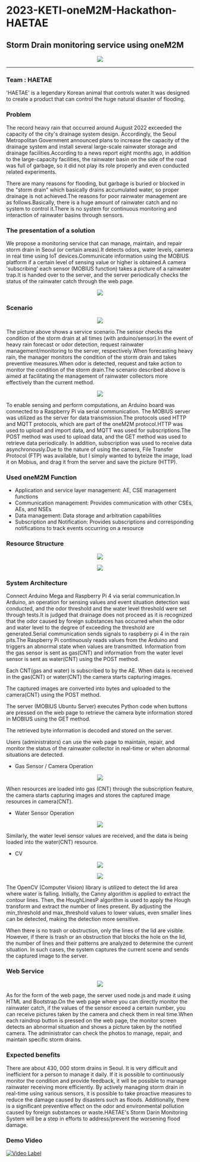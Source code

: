 # 2023-KETI-oneM2M-Hackathon-HAETAE
## Storm Drain monitoring service using oneM2M

<p align="center"><img src="https://hackster.imgix.net/uploads/attachments/1597349/_VNBJWI8nvo.blob?auto=compress%2Cformat&w=900&h=675&fit=min"></p>

---

### Team : HAETAE

'HAETAE' is a legendary Korean animal that controls water.It was designed to create a product that can control the huge natural disaster of flooding.

### Problem

The record heavy rain that occurred around August 2022 exceeded the capacity of the city's drainage system design. Accordingly, the Seoul Metropolitan Government announced plans to increase the capacity of the drainage system and install several large-scale rainwater storage and drainage facilities.According to a news report eight months ago, in addition to the large-capacity facilities, the rainwater basin on the side of the road was full of garbage, so it did not play its role properly and even conducted related experiments.

There are many reasons for flooding, but garbage is buried or blocked in the "storm drain" which basically drains accumulated water, so proper drainage is not achieved.The reasons for poor rainwater management are as follows.Basically, there is a huge amount of rainwater catch and no system to control it.There is no system for continuous monitoring and interaction of rainwater basins through sensors.

### The presentation of a solution

We propose a monitoring service that can manage, maintain, and repair storm drain in Seoul (or certain areas).It detects odors, water levels, camera in real time using IoT devices.Communicate information using the MOBIUS platform if a certain level of sensing value or higher is obtained.A camera 'subscribing' each sensor (MOBIUS function) takes a picture of a rainwater trap.It is handed over to the server, and the server periodically checks the status of the rainwater catch through the web page.

<p align="center"><img src="https://hackster.imgix.net/uploads/attachments/1597345/image_HTghUcO0fy.png?auto=compress%2Cformat&w=740&h=555&fit=max"></p>

### Scenario

<p align="center"><img src="https://hackster.imgix.net/uploads/attachments/1597329/image_3bNNv5rlhX.png?auto=compress%2Cformat&w=740&h=555&fit=max"></p>

The picture above shows a service scenario.The sensor checks the condition of the storm drain at all times (with arduino/sensor).In the event of heavy rain forecast or odor detection, request rainwater management/monitoring to the server, respectively.When forecasting heavy rain, the manager monitors the condition of the storm drain and takes preventive measures.When odor is detected, request and take action to monitor the condition of the storm drain.The scenario described above is aimed at facilitating the management of rainwater collectors more effectively than the current method.

<p align="center"><img src="https://hackster.imgix.net/uploads/attachments/1597401/-_extuo2BIRX.png?auto=compress%2Cformat&w=740&h=555&fit=max"></p>

To enable sensing and perform computations, an Arduino board was connected to a Raspberry Pi via serial communication. The MOBIUS server was utilized as the server for data transmission.The protocols used HTTP and MQTT protocols, which are part of the oneM2M protocol.HTTP was used to upload and import data, and MQTT was used for subscriptions.The POST method was used to upload data, and the GET method was used to retrieve data periodically. In addition, subscription was used to receive data asynchronously.Due to the nature of using the camera, File Transfer Protocol (FTP) was available, but I simply wanted to byteize the image, load it on Mobius, and drag it from the server and save the picture (HTTP).

### Used oneM2M Function

- Application and service layer management: AE, CSE management functions
- Communication management: Provides communication with other CSEs, AEs, and NSEs
- Data management: Data storage and arbitration capabilities
- Subscription and Notification: Provides subscriptions and corresponding notifications to track events occurring on a resource

### Resource Structure

<p align="center"><img src="https://hackster.imgix.net/uploads/attachments/1597398/image_0yylBRyndV.png?auto=compress%2Cformat&w=740&h=555&fit=max"></p>

<p align="center"><img src="https://hackster.imgix.net/uploads/attachments/1597400/_2023-06-03__10_56_49_bOUcsqgKSG.png?auto=compress%2Cformat&w=740&h=555&fit=max"></p>

### System Architecture

Connect Arduino Mega and Raspberry Pi 4 via serial communication.In Arduino, an operation for sensing values and event situation detection was conducted, and the odor threshold and the water level threshold were set through tests.It is judged that drainage does not proceed as it is recognized that the odor caused by foreign substances has occurred when the odor and water level to the degree of exceeding the threshold are generated.Serial communication sends signals to raspberry pi 4 in the rain pits.The Raspberry Pi continuously reads values from the Arduino and triggers an abnormal state when values are transmitted. Information from the gas sensor is sent as gas(CNT) and information from the water level sensor is sent as water(CNT) using the POST method.

Each CNT(gas and water) is subscribed to by the AE. When data is received in the gas(CNT) or water(CNT) the camera starts capturing images.

The captured images are converted into bytes and uploaded to the camera(CNT) using the POST method.

The server (MOBIUS Ubuntu Server) executes Python code when buttons are pressed on the web page to retrieve the camera byte information stored in MOBIUS using the GET method.

The retrieved byte information is decoded and stored on the server.

Users (administrators) can use the web page to maintain, repair, and monitor the status of the rainwater collector in real-time or when abnormal situations are detected.

- Gas Sensor / Camera Operation

<p align="center"><img src="https://github.com/KR-HanYunSeop/2023-KETI-oneM2M-Hackathon-HAETAE/assets/111222017/d227a6c8-0fe0-40f3-8166-9c9b5dfc6f5e"></p>

When resources are loaded into gas (CNT) through the subscription feature, the camera starts capturing images and stores the captured image resources in camera(CNT).

- Water Sensor Operation

<p align="center"><img src="https://github.com/KR-HanYunSeop/2023-KETI-oneM2M-Hackathon-HAETAE/assets/111222017/bca4ba1b-3ddb-44a0-b59d-5b113d715ed4"></p>

Similarly, the water level sensor values are received, and the data is being loaded into the water(CNT) resource.

- CV

<p align="center"><img src="https://github.com/KR-HanYunSeop/2023-KETI-oneM2M-Hackathon-HAETAE/assets/111222017/f07680c0-7c88-4eae-833a-394f7ccb6142"></p>

<p align="center"><img src="https://github.com/KR-HanYunSeop/2023-KETI-oneM2M-Hackathon-HAETAE/assets/111222017/077c0f83-7d34-46f7-9d15-d9c824aa7246"></p>

The OpenCV (Computer Vision) library is utilized to detect the lid area where water is falling. Initially, the Canny algorithm is applied to extract the contour lines. Then, the HoughLinesP algorithm is used to apply the Hough transform and extract the number of lines present. By adjusting the min_threshold and max_threshold values to lower values, even smaller lines can be detected, making the detection more sensitive.

When there is no trash or obstruction, only the lines of the lid are visible. However, if there is trash or an obstruction that blocks the hole on the lid, the number of lines and their patterns are analyzed to determine the current situation. In such cases, the system captures the current scene and sends the captured image to the server.

### Web Service

<p align="center"><img src="https://github.com/KR-HanYunSeop/2023-KETI-oneM2M-Hackathon-HAETAE/assets/111222017/21c1d587-ad83-455b-a048-0f9dd2d5ab26"></p>

As for the form of the web page, the server used node.js and made it using HTML and Bootstrap.On the web page where you can directly monitor the rainwater catch, if the values of the sensor exceed a certain number, you can receive pictures taken by the camera and check them in real time.When each raindrop button is pressed on the web page, the monitor screen detects an abnormal situation and shows a picture taken by the notified camera. The administrator can check the photos to manage, repair, and maintain specific storm drains.

### Expected benefits

There are about 430, 000 storm drains in Seoul. It is very difficult and inefficient for a person to manage it daily. If it is possible to continuously monitor the condition and provide feedback, it will be possible to manage rainwater receiving more efficiently.
By actively managing storm drain in real-time using various sensors, it is possible to take proactive measures to reduce the damage caused by disasters such as floods. Additionally, there is a significant preventive effect on the odor and environmental pollution caused by foreign substances or waste.HAETAE's Storm Darin Monitoring System will be a step in efforts to address/prevent the worsening flood damage.

### Demo Video

[![Video Label](http://img.youtube.com/vi/2rTyg_ZOa-Q/0.jpg)](https://youtu.be/2rTyg_ZOa-Q)



